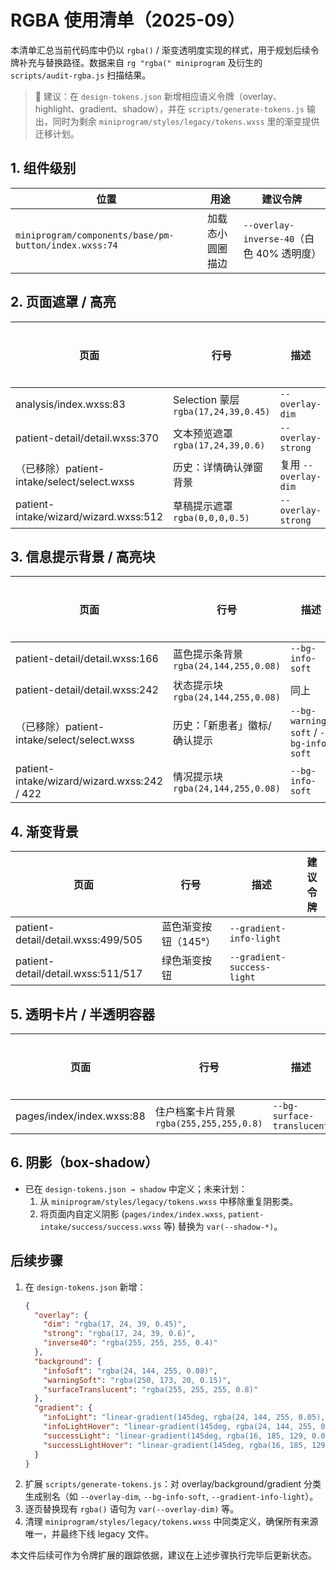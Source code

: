 # RGBA 使用清单（2025-09）

本清单汇总当前代码库中仍以 `rgba()` / 渐变透明度实现的样式，用于规划后续令牌补充与替换路径。数据来自 `rg "rgba(" miniprogram` 及衍生的 `scripts/audit-rgba.js` 扫描结果。

> 🌱 建议：在 `design-tokens.json` 新增相应语义令牌（overlay、highlight、gradient、shadow），并在 `scripts/generate-tokens.js` 输出，同时为剩余 `miniprogram/styles/legacy/tokens.wxss` 里的渐变提供迁移计划。

## 1. 组件级别

| 位置                                                  | 用途             | 建议令牌                                  |
| ----------------------------------------------------- | ---------------- | ----------------------------------------- |
| `miniprogram/components/base/pm-button/index.wxss:74` | 加载态小圆圈描边 | `--overlay-inverse-40`（白色 40% 透明度） |

## 2. 页面遮罩 / 高亮

| 页面                                  | 行号                                 | 描述                 | 建议令牌 |
| ------------------------------------- | ------------------------------------ | -------------------- | -------- |
| analysis/index.wxss:83                | Selection 蒙层 `rgba(17,24,39,0.45)` | `--overlay-dim`      |
| patient-detail/detail.wxss:370        | 文本预览遮罩 `rgba(17,24,39,0.6)`    | `--overlay-strong`   |
| （已移除）patient-intake/select/select.wxss | 历史：详情确认弹窗背景 | 复用 `--overlay-dim` |
| patient-intake/wizard/wizard.wxss:512 | 草稿提示遮罩 `rgba(0,0,0,0.5)`       | `--overlay-strong`   |

## 3. 信息提示背景 / 高亮块

| 页面                                        | 行号                                   | 描述                | 建议令牌 |
| ------------------------------------------- | -------------------------------------- | ------------------- | -------- |
| patient-detail/detail.wxss:166              | 蓝色提示条背景 `rgba(24,144,255,0.08)` | `--bg-info-soft`    |
| patient-detail/detail.wxss:242              | 状态提示块 `rgba(24,144,255,0.08)`     | 同上                |
| （已移除）patient-intake/select/select.wxss | 历史：「新患者」徽标/确认提示         | `--bg-warning-soft` / `--bg-info-soft` |
| patient-intake/wizard/wizard.wxss:242 / 422 | 情况提示块 `rgba(24,144,255,0.08)`     | `--bg-info-soft`    |

## 4. 渐变背景

| 页面                               | 行号                 | 描述                       | 建议令牌 |
| ---------------------------------- | -------------------- | -------------------------- | -------- |
| patient-detail/detail.wxss:499/505 | 蓝色渐变按钮（145°） | `--gradient-info-light`    |
| patient-detail/detail.wxss:511/517 | 绿色渐变按钮         | `--gradient-success-light` |

## 5. 透明卡片 / 半透明容器

| 页面                      | 行号                                     | 描述                       | 建议令牌 |
| ------------------------- | ---------------------------------------- | -------------------------- | -------- |
| pages/index/index.wxss:88 | 住户档案卡片背景 `rgba(255,255,255,0.8)` | `--bg-surface-translucent` |

## 6. 阴影（box-shadow）

- 已在 `design-tokens.json → shadow` 中定义；未来计划：
  1. 从 `miniprogram/styles/legacy/tokens.wxss` 中移除重复阴影类。
  2. 将页面内自定义阴影 (`pages/index/index.wxss`, `patient-intake/success/success.wxss` 等) 替换为 `var(--shadow-*)`。

## 后续步骤

1. 在 `design-tokens.json` 新增：
   ```json
   {
     "overlay": {
       "dim": "rgba(17, 24, 39, 0.45)",
       "strong": "rgba(17, 24, 39, 0.6)",
       "inverse40": "rgba(255, 255, 255, 0.4)"
     },
     "background": {
       "infoSoft": "rgba(24, 144, 255, 0.08)",
       "warningSoft": "rgba(250, 173, 20, 0.15)",
       "surfaceTranslucent": "rgba(255, 255, 255, 0.8)"
     },
     "gradient": {
       "infoLight": "linear-gradient(145deg, rgba(24, 144, 255, 0.05), rgba(24, 144, 255, 0.10))",
       "infoLightHover": "linear-gradient(145deg, rgba(24, 144, 255, 0.08), rgba(24, 144, 255, 0.12))",
       "successLight": "linear-gradient(145deg, rgba(16, 185, 129, 0.05), rgba(16, 185, 129, 0.10))",
       "successLightHover": "linear-gradient(145deg, rgba(16, 185, 129, 0.08), rgba(16, 185, 129, 0.12))"
     }
   }
   ```
2. 扩展 `scripts/generate-tokens.js`：对 overlay/background/gradient 分类生成别名（如 `--overlay-dim`, `--bg-info-soft`, `--gradient-info-light`）。
3. 逐页替换现有 `rgba()` 语句为 `var(--overlay-dim)` 等。
4. 清理 `miniprogram/styles/legacy/tokens.wxss` 中同类定义，确保所有来源唯一，并最终下线 legacy 文件。

本文件后续可作为令牌扩展的跟踪依据，建议在上述步骤执行完毕后更新状态。
